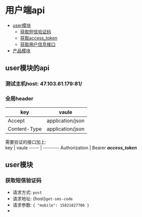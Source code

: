 # 用户端api

- [user模块]()  
    - [获取短信验证码](./Api.md#获取短信验证码)  
    - [获取access_token]()
    - [获取用户信息接口]()
- [产品模块]()

## user模块的api

### 测试主机host: 47.103.61.179:81/  

### 全局header  

key |  vaule
----- | --------
Accept | application/json
Content-Type | application/json

需要验证的接口加上:  
key |  vaule
----- | --------
Authorization | Bearer ***access_token***


## user模块

### 获取短信验证码
- 请求方式: `post`
- 请求地址: {host}`get-sms-code`
- 请求参数: `{
    "mobile": 15821827706
}`
- 
